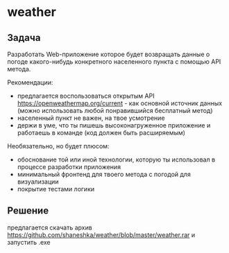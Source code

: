 # weather

## Задача

Разработать Web-приложение которое будет возвращать данные о погоде какого-нибудь конкретного населенного пункта с помощью API метода.

Рекомендации:
- предлагается воспользоваться открытым API https://openweathermap.org/current - как основной источник данных (можно использовать любой понравившийся бесплатный метод) 
- населенный пункт не важен, на твое усмотрение
- держи в уме, что ты пишешь высоконагруженное приложение и работаешь в команде (код должен быть расширяемым)

Необязательно, но будет плюсом:
- обоснование той или иной технологии, которую ты использовал в процессе разработки приложения
- минимальный фронтенд для твоего метода с погодой для визуализации
- покрытие тестами логики

## Решение

предлагается скачать архив https://github.com/shaneshka/weather/blob/master/weather.rar и запустить .exe
